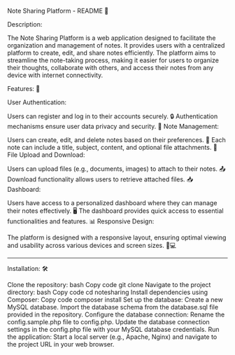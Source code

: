 Note Sharing Platform - README 📝

Description:

The Note Sharing Platform is a web application designed to facilitate the organization and management of notes. It provides users with a centralized platform to create, edit, and share notes efficiently. The platform aims to streamline the note-taking process, making it easier for users to organize their thoughts, collaborate with others, and access their notes from any device with internet connectivity.

Features: 🚀

User Authentication:

Users can register and log in to their accounts securely. 🔒
Authentication mechanisms ensure user data privacy and security. 🔐
Note Management:

Users can create, edit, and delete notes based on their preferences. 📝
Each note can include a title, subject, content, and optional file attachments. 📎
File Upload and Download:

Users can upload files (e.g., documents, images) to attach to their notes. 📤
Download functionality allows users to retrieve attached files. 📥
Dashboard:

Users have access to a personalized dashboard where they can manage their notes effectively. 🖥️
The dashboard provides quick access to essential functionalities and features. 📊
Responsive Design:

The platform is designed with a responsive layout, ensuring optimal viewing and usability across various devices and screen sizes. 📱💻
<hr>
Installation: 🛠️

Clone the repository:
bash
Copy code
git clone <repository-url>
Navigate to the project directory:
bash
Copy code
cd notesharing
Install dependencies using Composer:
Copy code
composer install
Set up the database:
Create a new MySQL database.
Import the database schema from the database.sql file provided in the repository.
Configure the database connection:
Rename the config.sample.php file to config.php.
Update the database connection settings in the config.php file with your MySQL database credentials.
Run the application:
Start a local server (e.g., Apache, Nginx) and navigate to the project URL in your web browser.
